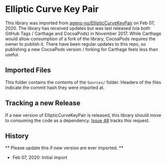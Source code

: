 # Elliptic Curve Key Pair

This library was imported from [agens-no/EllipticCurveKeyPair](https://github.com/agens-no/EllipticCurveKeyPair) on Feb 07, 2020. The library has received updates but was last released (via both GitHub Tags / Carthage and CocoaPods) in November 2017. While Carthage would allow consumption of a fork of the library, CocoaPods requires the owner to publish it. There have been regular updates to this repo, so publishing a new CocoaPods version / forking for Carthage feels less than useful. 

## Imported Files

This folder contains the contents of the `Sources/` folder. Headers of the files indicate the commit hash they were imported at.  

## Tracking a new Release

If a new version of EllipticCurveKeyPair is released, this library should move to consuming the code as a dependency. [Issue 48](https://github.com/agens-no/EllipticCurveKeyPair/issues/48) tracks this request.

## History 
** Please update this if new version are ever imported. ** 

- Feb 07, 2020: Initial import

